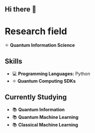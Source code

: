 ## Hi there 👋

# Research field

⚛ **Quantum Information Science**  

## Skills
- 💻 **Programming Languages:** Python  
- ⚛ **Quantum Computing SDKs**

## Currently Studying
- 📚 **Quantum Information**  
- 📚 **Quantum Machine Learning**  
- 📚 **Classical Machine Learning**  
<!--
**Dang-Khoa-Tao/Dang-Khoa-Tao** is a ✨ _special_ ✨ repository because its `README.md` (this file) appears on your GitHub profile.

Here are some ideas to get you started:

- 🔭 I’m currently working on ...
- 🌱 I’m currently learning ...
- 👯 I’m looking to collaborate on ...
- 🤔 I’m looking for help with ...
- 💬 Ask me about ...
- 📫 How to reach me: ...
- 😄 Pronouns: ...
- ⚡ Fun fact: ...
-->
